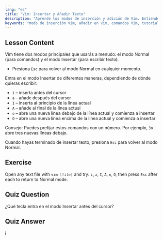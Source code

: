 ```yaml
---
lang: "es"
title: "Vim: Insertar y Añadir Texto"
description: "Aprende los modos de inserción y adición de Vim. Entiende los comandos 'i', 'a', 'I', 'A', 'o', 'O' para una edición de texto eficiente. ¡Mejora tus habilidades con Vim ahora!"
keywords: "modo de inserción Vim, añadir en Vim, comandos Vim, tutorial Vim, editor de texto Linux, Vim para principiantes, guía Vim, Vim 'i' 'a'"
---
```


## Lesson Content

Vim tiene dos modos principales que usarás a menudo: el modo Normal (para comandos) y el modo Insertar (para escribir texto).

- Presiona `Esc` para volver al modo Normal en cualquier momento.

Entra en el modo Insertar de diferentes maneras, dependiendo de dónde quieras escribir:

- `i` – inserta antes del cursor
- `a` – añade después del cursor
- `I` – inserta al principio de la línea actual
- `A` – añade al final de la línea actual
- `o` – abre una nueva línea debajo de la línea actual y comienza a insertar
- `O` – abre una nueva línea encima de la línea actual y comienza a insertar

Consejo: Puedes prefijar estos comandos con un número. Por ejemplo, `3o` abre tres nuevas líneas debajo.

Cuando hayas terminado de insertar texto, presiona `Esc` para volver al modo Normal.

## Exercise

Open any text file with `vim [file]` and try: `i`, `a`, `I`, `A`, `o`, `O`, then press `Esc` after each to return to Normal mode.

## Quiz Question

¿Qué tecla entra en el modo Insertar antes del cursor?

## Quiz Answer

i
